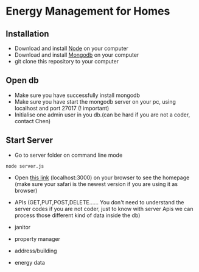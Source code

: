# Energy Management for Homes

## Installation
* Download and install [Node](https://nodejs.org/en/) on your computer
* Download and install [Mongodb](https://www.mongodb.com) on your computer
* git clone this repository to your computer

## Open db
* Make sure you have successfully install mongodb
* Make sure you have start the mongodb server on your pc, using localhost and port 27017 (! important)
* Initialise one admin user in you db.(can be hard if you are not a coder, contact Chen)

## Start Server
* Go to server folder on command line mode
``` 
node server.js
```
* Open [this link](http://localhost:3000) (localhost:3000) on your browser to see the homepage (make sure your safari is the newest version if you are using it as browser)

* APIs (GET,PUT,POST,DELETE...... You don't need to understand the server codes if you are not coder, just to know with server Apis we can process those different kind of data inside the db)
 * janitor
 * property manager
 * address/building
 * energy data
